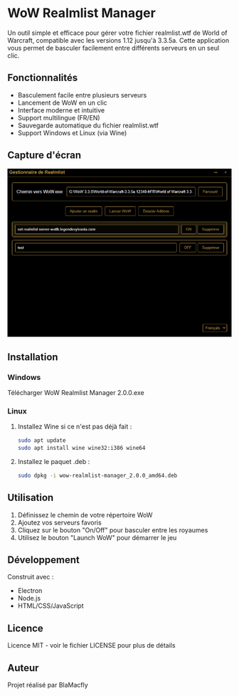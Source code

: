 # WoW Realmlist Manager

Un outil simple et efficace pour gérer votre fichier realmlist.wtf de World of Warcraft, compatible avec les versions 1.12 jusqu'à 3.3.5a. Cette application vous permet de basculer facilement entre différents serveurs en un seul clic.

## Fonctionnalités

- Basculement facile entre plusieurs serveurs
- Lancement de WoW en un clic
- Interface moderne et intuitive
- Support multilingue (FR/EN)
- Sauvegarde automatique du fichier realmlist.wtf
- Support Windows et Linux (via Wine)

## Capture d'écran

<img src="assets/screenshot.png" alt="Interface du gestionnaire de realmlist" width="600"/>

## Installation

### Windows
Télécharger WoW Realmlist Manager 2.0.0.exe


### Linux
1. Installez Wine si ce n'est pas déjà fait :
   ```bash
   sudo apt update
   sudo apt install wine wine32:i386 wine64
   ```

2. Installez le paquet .deb :
   ```bash
   sudo dpkg -i wow-realmlist-manager_2.0.0_amd64.deb
   ```

## Utilisation

1. Définissez le chemin de votre répertoire WoW
2. Ajoutez vos serveurs favoris
3. Cliquez sur le bouton "On/Off" pour basculer entre les royaumes
4. Utilisez le bouton "Launch WoW" pour démarrer le jeu

## Développement

Construit avec :
- Electron
- Node.js
- HTML/CSS/JavaScript

## Licence

Licence MIT - voir le fichier LICENSE pour plus de détails

## Auteur

Projet réalisé par BlaMacfly
